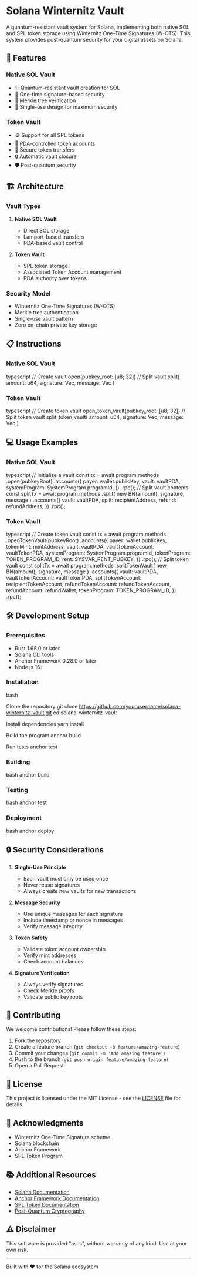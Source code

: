 # Solana Winternitz Vault

A quantum-resistant vault system for Solana, implementing both native SOL and SPL token storage using Winternitz One-Time Signatures (W-OTS). This system provides post-quantum security for your digital assets on Solana.

## 🌟 Features

### Native SOL Vault
- ✨ Quantum-resistant vault creation for SOL
- 🔐 One-time signature-based security
- 🌳 Merkle tree verification
- 💫 Single-use design for maximum security

### Token Vault
- 🪙 Support for all SPL tokens
- 🏦 PDA-controlled token accounts
- 🔄 Secure token transfers
- 🔒 Automatic vault closure
- 🛡️ Post-quantum security

## 🏗️ Architecture

### Vault Types
1. **Native SOL Vault**
   - Direct SOL storage
   - Lamport-based transfers
   - PDA-based vault control

2. **Token Vault**
   - SPL token storage
   - Associated Token Account management
   - PDA authority over tokens

### Security Model
- Winternitz One-Time Signatures (W-OTS)
- Merkle tree authentication
- Single-use vault pattern
- Zero on-chain private key storage

## 📋 Instructions

### Native SOL Vault

typescript
// Create vault
open(pubkey_root: [u8; 32])
// Split vault
split(
amount: u64,
signature: Vec<u8>,
message: Vec<u8>
)

### Token Vault

typescript
// Create token vault
open_token_vault(pubkey_root: [u8; 32])
// Split token vault
split_token_vault(
amount: u64,
signature: Vec<u8>,
message: Vec<u8>
)

## 💻 Usage Examples

### Native SOL Vault

typescript
// Initialize a vault
const tx = await program.methods
.open(pubkeyRoot)
.accounts({
payer: wallet.publicKey,
vault: vaultPDA,
systemProgram: SystemProgram.programId,
})
.rpc();
// Split vault contents
const splitTx = await program.methods
.split(
new BN(amount),
signature,
message
)
.accounts({
vault: vaultPDA,
split: recipientAddress,
refund: refundAddress,
})
.rpc();

### Token Vault

typescript
// Create token vault
const tx = await program.methods
.openTokenVault(pubkeyRoot)
.accounts({
payer: wallet.publicKey,
tokenMint: mintAddress,
vault: vaultPDA,
vaultTokenAccount: vaultTokenPDA,
systemProgram: SystemProgram.programId,
tokenProgram: TOKEN_PROGRAM_ID,
rent: SYSVAR_RENT_PUBKEY,
})
.rpc();
// Split token vault
const splitTx = await program.methods
.splitTokenVault(
new BN(amount),
signature,
message
)
.accounts({
vault: vaultPDA,
vaultTokenAccount: vaultTokenPDA,
splitTokenAccount: recipientTokenAccount,
refundTokenAccount: refundTokenAccount,
refundAccount: refundWallet,
tokenProgram: TOKEN_PROGRAM_ID,
})
.rpc();

## 🛠️ Development Setup

### Prerequisites
- Rust 1.68.0 or later
- Solana CLI tools
- Anchor Framework 0.28.0 or later
- Node.js 16+

### Installation

bash

Clone the repository
git clone https://github.com/yourusername/solana-winternitz-vault.git
cd solana-winternitz-vault

Install dependencies
yarn install

Build the program
anchor build

Run tests
anchor test

### Building

bash
anchor build

### Testing

bash
anchor test

### Deployment

bash
anchor deploy

## 🔒 Security Considerations

1. **Single-Use Principle**
   - Each vault must only be used once
   - Never reuse signatures
   - Always create new vaults for new transactions

2. **Message Security**
   - Use unique messages for each signature
   - Include timestamp or nonce in messages
   - Verify message integrity

3. **Token Safety**
   - Validate token account ownership
   - Verify mint addresses
   - Check account balances

4. **Signature Verification**
   - Always verify signatures
   - Check Merkle proofs
   - Validate public key roots

## 🤝 Contributing

We welcome contributions! Please follow these steps:

1. Fork the repository
2. Create a feature branch (`git checkout -b feature/amazing-feature`)
3. Commit your changes (`git commit -m 'Add amazing feature'`)
4. Push to the branch (`git push origin feature/amazing-feature`)
5. Open a Pull Request

## 📝 License

This project is licensed under the MIT License - see the [LICENSE](LICENSE) file for details.

## 🙏 Acknowledgments

- Winternitz One-Time Signature scheme
- Solana blockchain
- Anchor Framework
- SPL Token Program

## 📚 Additional Resources

- [Solana Documentation](https://docs.solana.com/)
- [Anchor Framework Documentation](https://www.anchor-lang.com/)
- [SPL Token Documentation](https://spl.solana.com/token)
- [Post-Quantum Cryptography](https://en.wikipedia.org/wiki/Post-quantum_cryptography)

## ⚠️ Disclaimer

This software is provided "as is", without warranty of any kind. Use at your own risk.

---

Built with ❤️ for the Solana ecosystem
